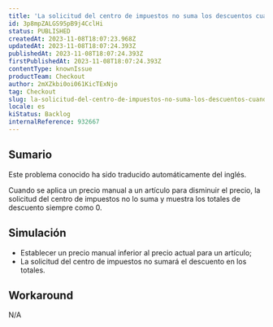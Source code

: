 ```yaml
---
title: 'La solicitud del centro de impuestos no suma los descuentos cuando se aplica el precio manual'
id: 3p8mpZALGS95pB9j4CclHi
status: PUBLISHED
createdAt: 2023-11-08T18:07:23.968Z
updatedAt: 2023-11-08T18:07:24.393Z
publishedAt: 2023-11-08T18:07:24.393Z
firstPublishedAt: 2023-11-08T18:07:24.393Z
contentType: knownIssue
productTeam: Checkout
author: 2mXZkbi0oi061KicTExNjo
tag: Checkout
slug: la-solicitud-del-centro-de-impuestos-no-suma-los-descuentos-cuando-se-aplica-el-precio-manual
locale: es
kiStatus: Backlog
internalReference: 932667
---
```


## Sumario

<div class="alert alert-info">
  <p>Este problema conocido ha sido traducido automáticamente del inglés.</p>
</div>


Cuando se aplica un precio manual a un artículo para disminuir el precio, la solicitud del centro de impuestos no lo suma y muestra los totales de descuento siempre como 0.


##

## Simulación



- Establecer un precio manual inferior al precio actual para un artículo;
- La solicitud del centro de impuestos no sumará el descuento en los totales.



## Workaround


N/A




